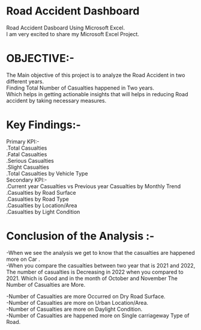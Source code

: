 # Road Accident Dashboard
Road Accident Dasboard Using Microsoft Excel.     
I am very excited to share my Microsoft Excel Project.     
# OBJECTIVE:-
The Main objective of this project is to analyze the Road Accident in two different years.     
Finding Total Number of Casualties happened in Two years.      
Which helps in getting actionable insights that will helps in reducing Road accident by taking necessary measures.      
# Key Findings:-
Primary KPI:-     
     .Total Casualties      
     .Fatal Casualties     
     .Serious Casualties     
     .Slight Casualties     
     .Total Casualties by Vehicle Type     
Secondary KPI:-         
     .Current year Casualties vs Previous year Casualties by Monthly Trend     
     .Casualties by Road Surface      
     .Casualties by Road Type      
     .Casualties by Location/Area       
     .Casualties by Light Condition       
# Conclusion of the Analysis :-
-When we see the analysis we get to know that the casualties are happened more on Car .          
-When you compare the casualties between two year that is 2021 and 2022, The number of casualties is Decreasing in 2022 when you compared to 2021. Which is Good and in the month of October and November The Number of Casualties are More.        
                                                     
-Number of Casualties are more Occurred on Dry Road Surface.      
-Number of Casualties are more on Urban Location/Area.        
-Number of Casualties are more on Daylight Condition.          
-Number of Casualties are happened more on Single carriageway  Type of  Road.        
